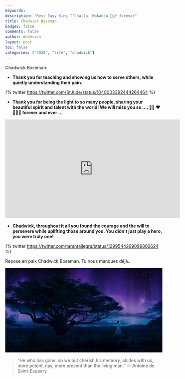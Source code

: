```yaml
---
keywords: 
description: "Rest Easy King T’Challa. Wakanda 🙅🏾‍♂️ forever"
title: Chadwick Boseman
badges: false
comments: false
author: Anderson
layout: post
toc: false
categories: ["2020", "life", "chadwick"]
---
```


Chadwick Boseman:

- **Thank you for teaching and showing us how to serve others, while quietly understanding their pain.**

{% twitter https://twitter.com/StJude/status/1040003392444264464 %}


- **Thank you for being the light to so many people, sharing your beautiful spirit and talent with the world! We will miss you so .... ✊🏾 ❤️ 🙅🏾‍♂️  forever and ever ...**

<iframe width="560" height="315" src="https://www.youtube-nocookie.com/embed/expKmfdoo28" frameborder="0" allow="accelerometer; autoplay; encrypted-media; gyroscope; picture-in-picture" allowfullscreen></iframe>

- **Chadwick, throughout it all you found the courage and the will to persevere while uplifting those around you. You didn't just play a hero, you were truly one!**

{% twitter https://twitter.com/tarantallegra/status/1299544269099802624 %}

Repose en paix Chadwick Boseman. Tu nous manques déjà...

![black-panther](/images/black-panther.jpeg)

> “He who has gone, so we but cherish his memory, abides with us, more potent, nay, more present than the living man.” — Antoine de Saint-Exupery

